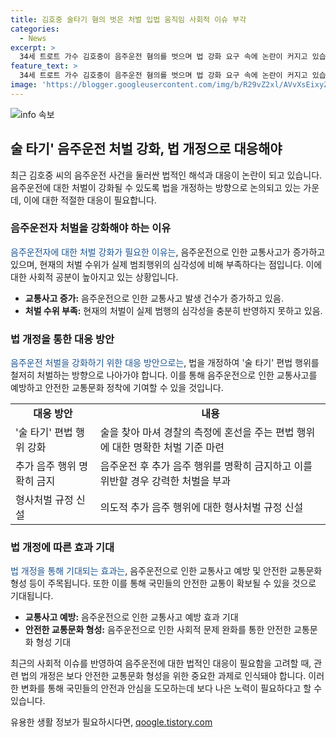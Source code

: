 ```yaml
---
title: 김호중 술타기 혐의 벗은 처벌 입법 움직임 사회적 이슈 부각
categories:
  - News
excerpt: >
  34세 트로트 가수 김호중이 음주운전 혐의를 벗으며 법 강화 요구 속에 논란이 커지고 있습니다. 음주운전자 처벌을 강화하기 위한 입법이 추진되는 가운데, 국민들은 혐의 회피에 대한 분노를 토로하고 있습니다. 경찰은 효과적인 방안을 모색하며 법조계는 관측과 기대를 나누고 있습니다. 정확한 혈중알코올농도 측정의 어려움과 법원 판단에 관한 논의가 법조계를 두드리고 있습니다. 함께하여 교통법 개정안이 발의되었으며 대검찰청은 음주교통사고 후 추가 음주에 대한 형사처벌 규정을 강화하고자 합니다.
feature_text: >
  34세 트로트 가수 김호중이 음주운전 혐의를 벗으며 법 강화 요구 속에 논란이 커지고 있습니다. 음주운전자 처벌을 강화하기 위한 입법이 추진되는 가운데, 국민들은 혐의 회피에 대한 분노를 토로하고 있습니다. 경찰은 효과적인 방안을 모색하며 법조계는 관측과 기대를 나누고 있습니다. 정확한 혈중알코올농도 측정의 어려움과 법원 판단에 관한 논의가 법조계를 두드리고 있습니다. 함께하여 교통법 개정안이 발의되었으며 대검찰청은 음주교통사고 후 추가 음주에 대한 형사처벌 규정을 강화하고자 합니다.
image: 'https://blogger.googleusercontent.com/img/b/R29vZ2xl/AVvXsEixyZcFfHzMRdzZMjFBmAUKJYCLCGyLL1o632UiGVXcaFdKo_bkvkuCioo0uUKlGfBVcT3P84aROyZIXSBEx3Aw5nCQ3pTgDom1WDC4m8eifvWiAmWEEVb4x6G_l8C0QH225ldMjyaFvpxGEBGNO37VmDTDMHGhJPq73UglMfDca1-0aw/s1600/blogspot.png'
---
```


<p><img src="https://blogger.googleusercontent.com/img/b/R29vZ2xl/AVvXsEixyZcFfHzMRdzZMjFBmAUKJYCLCGyLL1o632UiGVXcaFdKo_bkvkuCioo0uUKlGfBVcT3P84aROyZIXSBEx3Aw5nCQ3pTgDom1WDC4m8eifvWiAmWEEVb4x6G_l8C0QH225ldMjyaFvpxGEBGNO37VmDTDMHGhJPq73UglMfDca1-0aw/s1600/blogspot.png" alt="info 속보" /></p>

<h2 data-ke-size="size26">술 타기' 음주운전 처벌 강화, 법 개정으로 대응해야</h2>

<p data-ke-size="size16">최근 김호중 씨의 음주운전 사건을 둘러싼 법적인 해석과 대응이 논란이 되고 있습니다. 음주운전에 대한 처벌이 강화될 수 있도록 법을 개정하는 방향으로 논의되고 있는 가운데, 이에 대한 적절한 대응이 필요합니다.</p>

<h3 data-ke-size="size24">음주운전자 처벌을 강화해야 하는 이유</h3>

<p data-ke-size="size16"><span style="color: #1a5490;">음주운전자에 대한 처벌 강화가 필요한 이유는</span>, 음주운전으로 인한 교통사고가 증가하고 있으며, 현재의 처벌 수위가 실제 범죄행위의 심각성에 비해 부족하다는 점입니다. 이에 대한 사회적 공분이 높아지고 있는 상황입니다.</p>

<ul>
  <li><b>교통사고 증가:</b> 음주운전으로 인한 교통사고 발생 건수가 증가하고 있음.</li>
  <li><b>처벌 수위 부족:</b> 현재의 처벌이 실제 범행의 심각성을 충분히 반영하지 못하고 있음.</li>
</ul>

<h3 data-ke-size="size24">법 개정을 통한 대응 방안</h3>

<p data-ke-size="size16"><span style="color: #1a5490;">음주운전 처벌을 강화하기 위한 대응 방안으로는</span>, 법을 개정하여 '술 타기' 편법 행위를 철저히 처벌하는 방향으로 나아가야 합니다. 이를 통해 음주운전으로 인한 교통사고를 예방하고 안전한 교통문화 정착에 기여할 수 있을 것입니다.</p>

<table>
  <tr>
    <td style="text-align: center; height: 17px;"><b>대응 방안</b></td>
    <td style="text-align: center; height: 17px;"><b>내용</b></td>
  </tr>
  <tr>
    <td style="text-align: left; height: 17px;">'술 타기' 편법 행위 강화</td>
    <td style="text-align: left; height: 17px;">술을 찾아 마셔 경찰의 측정에 혼선을 주는 편법 행위에 대한 명확한 처벌 기준 마련</td>
  </tr>
  <tr>
    <td style="text-align: left; height: 17px;">추가 음주 행위 명확히 금지</td>
    <td style="text-align: left; height: 17px;">음주운전 후 추가 음주 행위를 명확히 금지하고 이를 위반할 경우 강력한 처벌을 부과</td>
  </tr>
  <tr>
    <td style="text-align: left; height: 17px;">형사처벌 규정 신설</td>
    <td style="text-align: left; height: 17px;">의도적 추가 음주 행위에 대한 형사처벌 규정 신설</td>
  </tr>
</table>

<h3 data-ke-size="size24">법 개정에 따른 효과 기대</h3>

<p data-ke-size="size16"><span style="color: #1a5490;">법 개정을 통해 기대되는 효과는</span>, 음주운전으로 인한 교통사고 예방 및 안전한 교통문화 형성 등이 주목됩니다. 또한 이를 통해 국민들의 안전한 교통이 확보될 수 있을 것으로 기대됩니다.</p>

<ul>
  <li><b>교통사고 예방:</b> 음주운전으로 인한 교통사고 예방 효과 기대</li>
  <li><b>안전한 교통문화 형성:</b> 음주운전으로 인한 사회적 문제 완화를 통한 안전한 교통문화 형성 기대</li>
</ul>

<p data-ke-size="size16">최근의 사회적 이슈를 반영하여 음주운전에 대한 법적인 대응이 필요함을 고려할 때, 관련 법의 개정은 보다 안전한 교통문화 형성을 위한 중요한 과제로 인식돼야 합니다. 이러한 변화를 통해 국민들의 안전과 안심을 도모하는데 보다 나은 노력이 필요하다고 할 수 있습니다.</p>
유용한 생활 정보가 필요하시다면, <a href="https://qoogle.tistory.com" rel="dofollow">qoogle.tistory.com</a>


